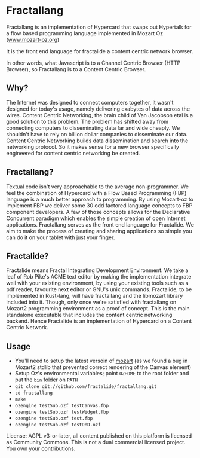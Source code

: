Fractallang
===========

Fractallang is an implementation of Hypercard that swaps out Hypertalk for a flow based programming language implemented in Mozart Oz (www.mozart-oz.org)

It is the front end language for fractalide a content centric network browser.

In other words, what Javascript is to a Channel Centric Browser (HTTP Browser), so Fractallang is to a Content Centric Browser.

Why?
-----
The Internet was designed to connect computers together, it wasn't designed for today's usage, namely delivering exabytes of data across the wires. Content Centric Networking, the brain child of Van Jacobson etal is a good solution to this problem. The problem has shifted away from connecting computers to disseminating data far and wide cheaply. We shouldn't have to rely on billion dollar companies to disseminate our data. Content Centric Networking builds data dissemination and search into the networking protocol. So it makes sense for a new browser specifically engineered for content centric networking be created.

Fractallang?
-------------
Textual code isn't very approachable to the average non-programmer. We feel the combination of Hypercard with a Flow Based Programming (FBP) language is a much better approach to programming. By using Mozart-oz to implement FBP we deliver some 30 odd factored language concepts to FBP component developers. A few of those concepts allows for the Declarative Concurrent paradigm which enables the simple creation of open Internet applications. Fractallang serves as the front end language for Fractalide.
We aim to make the process of creating and sharing applications so simple you can do it on your tablet with just your finger.

Fractalide?
-------
Fractalide means Fractal Integrating Development Environment. We take a leaf of Rob Pike's ACME text editor by making the implementation integrate well with your existing environment, by using your existing tools such as a pdf reader, favourite next editor or GNU's unix commands.
Fractalide, to be implemented in Rust-lang, will have fractallang and the libmozart library included into it. Though, only once we're satisfied with fractallang on Mozart2 programming environment as a proof of concept. This is the main standalone executable that includes the content centric networking backend.
Hence Fractalide is an implementation of Hypercard on a Content Centric Network.

Usage
-----

* You'll need to setup the latest versoin of [mozart](www.github.com/mozart/mozart2) (as we found a bug in Mozart2 stdlib that prevented correct rendering of the Canvas element)
* Setup Oz's environmental variables; point `OZHOME` to the root folder and put the `bin` folder on `PATH`
* `git clone git://github.com/fractalide/fractallang.git`
* `cd fractallang`
* `make`
* `ozengine testSub.ozf testCanvas.fbp`
* `ozengine testSub.ozf testWidget.fbp`
* `ozengine testSub.ozf test.fbp`
* `ozengine testSub.ozf testDnD.ozf`

License: AGPL v3-or-later, all content published on this platform is licensed as Community Commons. This is not a dual commercial licensed project. You own your contributions.
